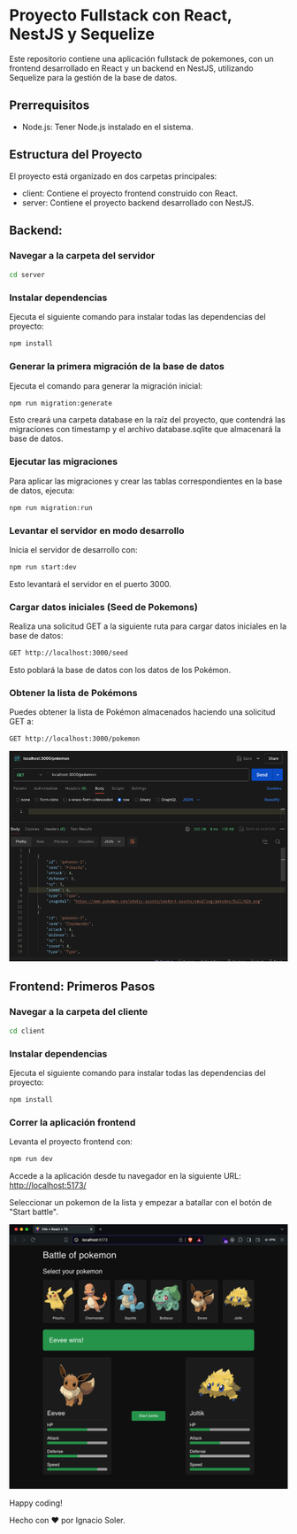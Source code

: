# Proyecto Fullstack con React, NestJS y Sequelize

Este repositorio contiene una aplicación fullstack de pokemones, con un frontend desarrollado en React y un backend en NestJS, utilizando Sequelize para la gestión de la base de datos.

## Prerrequisitos

- Node.js: Tener Node.js instalado en el sistema.

## Estructura del Proyecto

El proyecto está organizado en dos carpetas principales:

- client: Contiene el proyecto frontend construido con React.
- server: Contiene el proyecto backend desarrollado con NestJS.

## Backend:

### Navegar a la carpeta del servidor

```bash
cd server
```

### Instalar dependencias

Ejecuta el siguiente comando para instalar todas las dependencias del proyecto:

```bash
npm install
```

### Generar la primera migración de la base de datos

Ejecuta el comando para generar la migración inicial:

```bash
npm run migration:generate
```

Esto creará una carpeta database en la raíz del proyecto, que contendrá las migraciones con timestamp y el archivo database.sqlite que almacenará la base de datos.

### Ejecutar las migraciones

Para aplicar las migraciones y crear las tablas correspondientes en la base de datos, ejecuta:

```bash
npm run migration:run
```

### Levantar el servidor en modo desarrollo

Inicia el servidor de desarrollo con:

```bash
npm run start:dev
```

Esto levantará el servidor en el puerto 3000.

### Cargar datos iniciales (Seed de Pokemons)

Realiza una solicitud GET a la siguiente ruta para cargar datos iniciales en la base de datos:

```bash
GET http://localhost:3000/seed
```

Esto poblará la base de datos con los datos de los Pokémon.

### Obtener la lista de Pokémons

Puedes obtener la lista de Pokémon almacenados haciendo una solicitud GET a:

```bash
GET http://localhost:3000/pokemon
```
![alt text](backend-screenshot.png)


## Frontend: Primeros Pasos

### Navegar a la carpeta del cliente

```bash
cd client
```

### Instalar dependencias

Ejecuta el siguiente comando para instalar todas las dependencias del proyecto:

```bash
npm install
```

### Correr la aplicación frontend

Levanta el proyecto frontend con:

```bash
npm run dev
```

Accede a la aplicación desde tu navegador en la siguiente URL: [http://localhost:5173/](http://localhost:5173/)

Seleccionar un pokemon de la lista y empezar a batallar con el botón de "Start battle".

![alt text](<frontend-screenshot.png>)

Happy coding!

Hecho con ❤️ por Ignacio Soler.